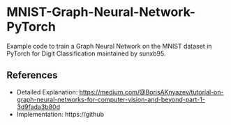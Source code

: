 # MNIST-Graph-Neural-Network-PyTorch

Example code to train a Graph Neural Network on the MNIST dataset in PyTorch for Digit Classification maintained by sunxb95.

## References

- Detailed Explanation: https://medium.com/@BorisAKnyazev/tutorial-on-graph-neural-networks-for-computer-vision-and-beyond-part-1-3d9fada3b80d
- Implementation: https://github